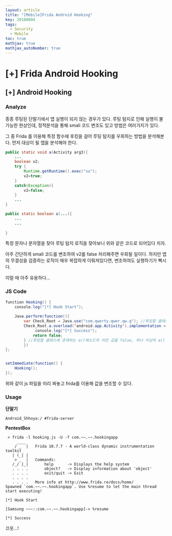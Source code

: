 ```yaml
---
layout: article
title: "[Mobile]Frida Android Hooking"
key: 20180604
tags:
  - Security
  - Mobile
toc: true
mathjax: true
mathjax_autoNumber: true
---
```


# [+] Frida Android Hooking

<!--more-->

## [+] Android Hooking

### Analyze

종종 루팅된 단말기에서 앱 실행이 되지 않는 경우가 있다. 루팅 탐지로 인해 실행이 불가능한 현상인데, 정적분석을 통해 smali 코드 변조도 있고 방법은 여러가지가 있다.

그 중 Frida 를 이용해 특정 함수에 후킹을 걸어 루팅 탐지를 우회하는 방법을 분석해본다.
먼저 대상이 될 앱을 분석해야 한다.

```java
public static void a(Activity arg3){
    ...
    boolean v2;
    try {
        Runtime.getRuntime().exec("su");
        v2=true;
    }
    catch(Exception){
        v2=false;
    }
    ...
}

public static boolean a(...){
    ...
    ...
     
}
```

특정 문자나 문자열을 찾아 루팅 탐지 로직을 찾아보니 위와 같은 코드로 되어있다 치자.

아주 간단하게 smali 코드를 변조하여 v2를 false 처리해주면 우회될 일이다. 하지만 앱의 무결성을 검증하는 로직이 매우 복잡하게 이뤄져있다면, 변조하여도 실행하기가 빡시다.

이럴 때 아주 유용하다...



### JS Code



```java
function Hooking() {
	console.log("[*] Hook Start");
	
	Java.perform(function(){
		var Check_Root = Java.use("com.qwerty.qwer.qw.q"); //후킹할 클래스
		Check_Root.a.overload('android.app.Activity').implementation = function(v){	
             console.log("[*] Success");
			return false;
		} //후킹할 클래스에 존재하는 a()메소드의 리턴 값을 false, 하나 이상의 a() 메소드가 존재하므로 overload()를 통해 특정 메소드를 선택
		})
};


setImmediate(function() {
	Hooking();
});
```

위와 같이 js 파일을 미리 짜놓고 frida를 이용해 값을 변조할 수 있다.





### Usage



**단말기**

```shell
Android_Shhoya:/ #frida-server
```



**PentestBox**

```shell
 > frida -l hooking.js -U -f com.~~.~~.hookingapp
     ____
    / _  |   Frida 10.7.7 - A world-class dynamic instrumentation toolkit
   | (_| |
    > _  |   Commands:
   /_/ |_|       help      -> Displays the help system
   . . . .       object?   -> Display information about 'object'
   . . . .       exit/quit -> Exit
   . . . .
   . . . .   More info at http://www.frida.re/docs/home/
Spawned `com.~~.~~.hookingapp`. Use %resume to let the main thread start executing!

[*] Hook Start

[Samsung ~~~::com.~~.~~.hookingapp]-> %resume

[*] Success
```



끄읏...!